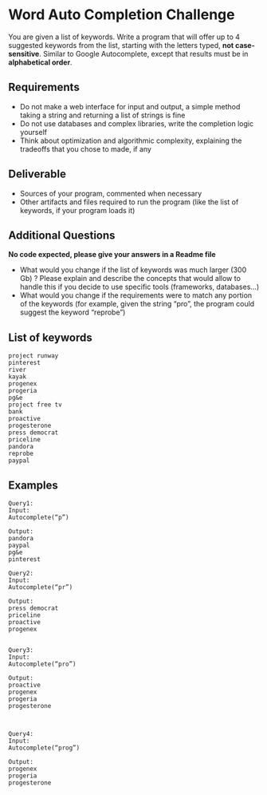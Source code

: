 # Word Auto Completion Challenge

You are given a list of keywords. Write a program that will offer up to 4 suggested keywords from the list, 
starting with the letters typed, **not case-sensitive**. Similar to Google Autocomplete, except that results must 
be in **alphabetical order**.


## Requirements

- Do not make a web interface for input and output, a simple method taking a string and returning a list of strings is fine
- Do not use databases and complex libraries, write the completion logic yourself 
- Think about optimization and algorithmic complexity, explaining the tradeoffs that you chose to made, if any

## Deliverable
- Sources of your program, commented when necessary 
- Other artifacts and files required to run the program (like the list of keywords, if your program loads it)

## Additional Questions
**No code expected, please give your answers in a Readme file**

- What would you change if the list of keywords was much larger (300 Gb) ? Please
explain and describe the concepts that would allow to handle this if you decide to use
specific tools (frameworks, databases…)
- What would you change if the requirements were to match any portion of the keywords 
(for example, given the string “pro”, the program could suggest the keyword “reprobe”) 



## List of keywords
```text
project runway
pinterest
river
kayak
progenex
progeria
pg&e
project free tv
bank
proactive
progesterone
press democrat
priceline
pandora
reprobe
paypal
```
## Examples
```text
Query1:
Input:
Autocomplete(“p”)

Output:
pandora
paypal
pg&e
pinterest

Query2:
Input:
Autocomplete(“pr”)

Output:
press democrat
priceline
proactive
progenex


Query3:
Input:
Autocomplete(“pro”)

Output:
proactive
progenex
progeria
progesterone



Query4:
Input:
Autocomplete(“prog”)

Output:
progenex
progeria
progesterone
```
